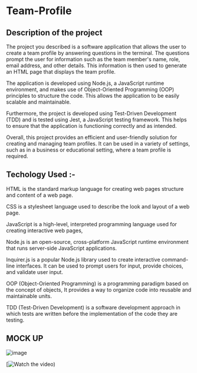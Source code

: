# Team-Profile
 
 
## Description of the project


The project you described is a software application that allows the user to create a team profile by answering questions in the terminal. The questions prompt the user for information such as the team member's name, role, email address, and other details. This information is then used to generate an HTML page that displays the team profile.

The application is developed using Node.js, a JavaScript runtime environment, and makes use of Object-Oriented Programming (OOP) principles to structure the code. This allows the application to be easily scalable and maintainable.

Furthermore, the project is developed using Test-Driven Development (TDD) and is tested using Jest, a JavaScript testing framework. This helps to ensure that the application is functioning correctly and as intended.

Overall, this project provides an efficient and user-friendly solution for creating and managing team profiles. It can be used in a variety of settings, such as in a business or educational setting, where a team profile is required.

## Techology Used :- 

HTML is the standard markup language for creating web pages structure and content of a web page.

CSS  is a stylesheet language used to describe the look and layout of a web page. 

JavaScript is a high-level, interpreted programming language used for creating interactive web pages,


Node.js is an open-source, cross-platform JavaScript runtime environment that runs server-side JavaScript applications. 

Inquirer.js is a popular Node.js library used to create interactive command-line interfaces. It can be used to prompt users for input, provide choices, and validate user input.

OOP (Object-Oriented Programming) is a programming paradigm based on the concept of objects, It provides a way to organize code into reusable and maintainable units.

TDD (Test-Driven Development) is a software development approach in which tests are written before the implementation of the code they are testing. 


## MOCK UP 

![image](https://user-images.githubusercontent.com/118404373/218281232-0e0c13af-d838-4ea6-8a41-5d598e7b31e6.png)


[![Watch the video](https://www.loom.com/share/bbd3555bbb6649dc9f30af6c0e308e03))






